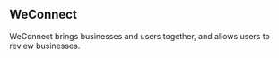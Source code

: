 ## WeConnect
WeConnect brings businesses and users together, and allows users to review businesses.
